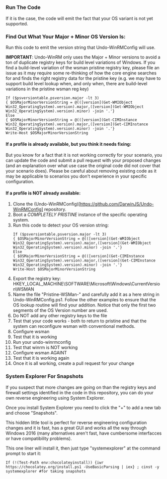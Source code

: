 
## 
 
### Run The Code

If it is the case, the code will emit the fact that your OS variant is not yet supported.

### Find Out What Your Major + Minor OS Version Is:

Run this code to emit the version string that Undo-WinRMConfig will use.

**IMPORTANT**: Undo-WinRM only uses the Major + Minor versions to avoid a ton of duplicate registry keys for build level variations of Windows.  If you find a build-level variation of the wsman pristine registry key, please file an issue as it may require some re-thinking of how the core engine searches for and finds the right registry data for the pristine key (e.g. we may have to support build level lookup when, and only when, there are build-level variations in the pristine wsman reg key)

```
If ($psversiontable.psversion.major -lt 3)
{ $OSMajorMinorVersionString = @(([version](Get-WMIObject Win32_OperatingSystem).version).major,([version](Get-WMIObject Win32_OperatingSystem).version).minor) -join '.'}
Else 
{ $OSMajorMinorVersionString = @(([version](Get-CIMInstance Win32_OperatingSystem).version).major,([version](Get-CIMInstance Win32_OperatingSystem).version).minor) -join '.'}
Write-Host $OSMajorMinorVersionString
```


#### If a profile is already available, but you think it needs fixing:

But you know for a fact that it is not working correctly for your scenario, you can update the code and submit a
pull request with your proposed changes (and an explanation over what use case the original code did not cover that your scenario does).
Please be careful about removing existing code as it may be applicable to scenarios you don't experience in your specific configuration.

#### If a profile is NOT already available:

1. Clone the (Undo-WinRMConfig)[https://github.com/DarwinJS/Undo-WinRMConfig] repository.
2. Boot a *COMPLETELY PRISTINE* instance of the specific operating system.
3. Run this code to detect your OS version string:
    ```
    If ($psversiontable.psversion.major -lt 3)
    { $OSMajorMinorVersionString = @(([version](Get-WMIObject Win32_OperatingSystem).version).major,([version](Get-WMIObject Win32_OperatingSystem).version).minor) -join '.'}
    Else 
    { $OSMajorMinorVersionString = @(([version](Get-CIMInstance Win32_OperatingSystem).version).major,([version](Get-CIMInstance Win32_OperatingSystem).version).minor) -join '.'}
    Write-Host $OSMajorMinorVersionString
    ```
4. Export the registry key: HKEY_LOCAL_MACHINE\SOFTWARE\Microsoft\Windows\CurrentVersion\WSMAN
5. Name the file "Pristine-WSMan-<OSVersionStringFromAbove>" and carefully add it as a here string in Undo-WinRMConfig.ps1.  Follow the other examples to ensure that the OS lookup routine will find your addition.  Notice that only the first two segments of the OS Version number are used.
6. Do NOT add any other registry keys to the file
7. Test that your code works - both to return to pristine and that the system can reconfigure wsman with conventional methods.
  1. Configure wsman
  2. Test that it is working
  3. Run your undo-winrmconfig
  4. Test that winrm is NOT working
  5. Configure wsman AGAINT
  6. Test that it is working again
8. Once it is all working, create a pull request for your change

### System Explorer For Snapshots

If you suspect that more changes are going on than the registry keys and firewall settings identified in the code in this repository, you can do your own reverse engineering using System Explorer.

Once you install System Explorer you need to click the "+" to add a new tab and choose "Snapshots".

This hidden little tool is perfect for reverse engineering configuration changes and it is fast, has a great GUI and works all the way through Windows 2016 (many alternatives aren't fast, have cumbersome interfacces or have compatibility problems).

This one liner will install it, then just type "systemexplorer" at the command prompt to start it:
```
If (!(Test-Path env:chocolateyinstall)) {iwr https://chocolatey.org/install.ps1 -UseBasicParsing | iex} ; cinst -y systemexplorer #for taking snapshots
```

